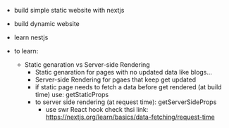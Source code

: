 + build simple static website with nextjs
+ build dynamic website
+ learn nestjs

+ to learn:
    - Static genaration vs Server-side Rendering
        + Static genaration for pages with no updated data like blogs...
        + Server-side Rendering for pgaes that keep get updated
        + if static page needs to fetch a data before get rendered (at build time) use: getStaticProps
        + to server side rendering (at request time): getServerSideProps
            + use swr React hook check thsi link: https://nextjs.org/learn/basics/data-fetching/request-time